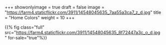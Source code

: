 +++
showonlyimage = true
draft = false
image = "https://farm4.staticflickr.com/3911/14548045635_7aa55a3ca7_z_d.jpg"
title = "Home Colors"
weight = 10
+++

{{% fig class="full" src="https://farm4.staticflickr.com/3911/14548045635_8f72447a3c_o_d.jpg" for-sale="true"%}}
